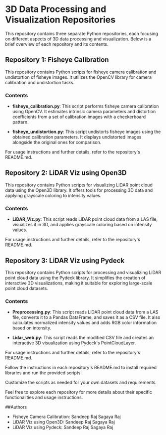 # 3D Data Processing and Visualization Repositories

This repository contains three separate Python repositories, each focusing on different aspects of 3D data processing and visualization. Below is a brief overview of each repository and its contents.

## Repository 1: Fisheye Calibration 

This repository contains Python scripts for fisheye camera calibration and undistortion of fisheye images. It utilizes the OpenCV library for camera calibration and undistortion tasks.

### Contents

- **fisheye_calibration.py**: This script performs fisheye camera calibration using OpenCV. It estimates intrinsic camera parameters and distortion coefficients from a set of calibration images with a checkerboard pattern.

- **fisheye_undistortion.py**: This script undistorts fisheye images using the obtained calibration parameters. It displays undistorted images alongside the original ones for comparison.

For usage instructions and further details, refer to the repository's README.md.

## Repository 2: LiDAR Viz using Open3D

This repository contains Python scripts for visualizing LiDAR point cloud data using the Open3D library. It offers tools for processing 3D data and applying grayscale coloring to intensity values.

### Contents

- **LiDAR_Viz.py**: This script reads LiDAR point cloud data from a LAS file, visualizes it in 3D, and applies grayscale coloring based on intensity values.

For usage instructions and further details, refer to the repository's README.md.

## Repository 3: LiDAR Viz using Pydeck

This repository contains Python scripts for processing and visualizing LiDAR point cloud data using the Pydeck library. It simplifies the creation of interactive 3D visualizations, making it suitable for exploring large-scale point cloud datasets.

### Contents

- **Preprocessing.py**: This script reads LiDAR point cloud data from a LAS file, converts it to a Pandas DataFrame, and saves it as a CSV file. It also calculates normalized intensity values and adds RGB color information based on intensity.

- **Lidar_web.py**: This script reads the modified CSV file and creates an interactive 3D visualization using Pydeck's PointCloudLayer.

For usage instructions and further details, refer to the repository's README.md.

Follow the instructions in each repository's README.md to install required libraries and run the provided scripts.

Customize the scripts as needed for your own datasets and requirements.

Feel free to explore each repository for more details about their specific functionalities and usage instructions.

##Authors
- Fisheye Camera Calibration: Sandeep Raj Sagaya Raj
- LiDAR Viz using Open3D: Sandeep Raj Sagaya Raj
- LiDAR Viz using Pydeck: Sandeep Raj Sagaya Raj
